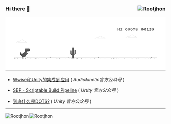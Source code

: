 ### Hi there 👋  <img align="right" src="https://profile-counter.glitch.me/Rootjhon/count.svg" alt="Rootjhon" />

![dino](./dino.gif)


- [Wwise和Unity的集成到应用](https://mp.weixin.qq.com/s/OdSXYtnrQMQkOdGvgZd6rw)  ( *Audiokinetic官方公众号* )

- [SBP - Scriptable Build Pipeline](https://mp.weixin.qq.com/s/sZIq6FfPz9JrcAhTbXX3iQ) ( *Unity 官方公众号* )

- [到底什么是DOTS?](https://mp.weixin.qq.com/s/Ia7nB6z21hu4ZFLTOxc_aw)  ( *Unity 官方公众号* )


----


<img align="left" src="https://github-readme-stats.vercel.app/api/top-langs?username=Rootjhon&show_icons=true&locale=en&layout=compact&hide=html" alt="Rootjhon" />

<img align="left" src="https://github-readme-stats.vercel.app/api?username=Rootjhon&show_icons=true&hide=issues&count_private=true" alt="Rootjhon" />

<br clear="left"/>


